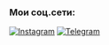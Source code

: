 [//]: # (## Я fullstack-разработчик.)

[//]: # ()
[//]: # ()
[//]: # (### Мои проекты:)

[//]: # (#### - Infinity talk  )

[//]: # ()
[//]: # (> [Код]&#40;&#41;           )

[//]: # ()
[//]: # (#### - Restaurant)

[//]: # ()
[//]: # (> [Код]&#40;&#41;)

[//]: # ()
[//]: # ()
[//]: # (## Языки и инструменты, которыми я пользуюсь:)

[//]: # ()
[//]: # (![HTML]&#40;https://img.shields.io/badge/-HTML5-000?style=for-the-badge&logo=html5&#41;)

[//]: # (![CSS]&#40;https://img.shields.io/badge/-CSS3-000?style=for-the-badge&logo=css3&#41;)

[//]: # (![JavaScript]&#40;https://img.shields.io/badge/-JavaScript-000?style=for-the-badge&logo=JavaScript&#41;)

[//]: # (![React]&#40;https://img.shields.io/badge/-React-000?style=for-the-badge&logo=React&#41;)

[//]: # (![Redux]&#40;https://img.shields.io/badge/-Redux-000?style=for-the-badge&logo=Redux&#41;)

[//]: # (![Webpack]&#40;https://img.shields.io/badge/-Webpack-000?style=for-the-badge&logo=Webpack&#41;)

[//]: # (![Figma]&#40;https://img.shields.io/badge/-Figma-000?style=for-the-badge&logo=Figma&#41;)

[//]: # (![NodeJs]&#40;https://img.shields.io/badge/NodeJs-333?style=for-the-badge&logo=Node.js&#41;)

[//]: # (![MongoDB]&#40;https://img.shields.io/badge/-MongoDB-000?style=for-the-badge&logo=MongoDB&#41;)

[//]: # (![Postman]&#40;https://img.shields.io/badge/-Postman-000?style=for-the-badge&logo=Postman&#41;)

[//]: # (![Express]&#40;https://img.shields.io/badge/-Express-000?style=for-the-badge&logo=Express&#41;)

[//]: # ()
[//]: # (## В будущем хотелось бы изучить:)

[//]: # ()
[//]: # (![TypeScript]&#40;https://img.shields.io/badge/-TypeScript-000?style=for-the-badge&logo=TypeScript&#41;)

### Мои соц.сети:

[![Instagram](https://img.shields.io/badge/-Instagram-000?style=for-the-badge&logo=Instagram)](http://instagram.com/thedjam)
[![Telegram](https://img.shields.io/badge/-Telegram-000?style=for-the-badge&logo=Telegram)](http://t.me/thedjam)



